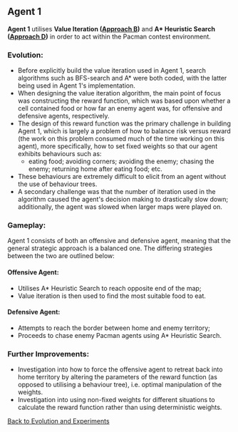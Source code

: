 ## Agent 1

**Agent 1** utilises **Value Iteration ([Approach B](Approach-B))** and **A\* Heuristic Search ([Approach D](Approach-D))** in order to act within the Pacman contest environment.

### Evolution:

- Before explicitly build the value iteration used in Agent 1, search algorithms such as BFS-search and A\* were both coded, with the latter being used in Agent 1's implementation.
- When designing the value iteration algorithm, the main point of focus was constructing the reward function, which was based upon whether a cell contained food or how far an enemy agent was, for offensive and defensive agents, respectively.
- The design of this reward function was the primary challenge in building Agent 1, which is largely a problem of how to balance risk versus reward (the work on this problem consumed much of the time working on this agent), more specifically, how to set fixed weights so that our agent exhibits behaviours such as:
  - eating food; avoiding corners; avoiding the enemy; chasing the enemy; returning home after eating food; etc.
- These behaviours are extremely difficult to elicit from an agent without the use of behaviour trees.
- A secondary challenge was that the number of iteration used in the algorithm caused the agent's decision making to drastically slow down; additionally, the agent was slowed when larger maps were played on.

### Gameplay:

Agent 1 consists of both an offensive and defensive agent, meaning that the general strategic approach is a balanced one. The differing strategies between the two are outlined below:

#### Offensive Agent:

- Utilises A\* Heuristic Search to reach opposite end of the map;
- Value iteration is then used to find the most suitable food to eat.

#### Defensive Agent:

- Attempts to reach the border between home and enemy territory;
- Proceeds to chase enemy Pacman agents using A\* Heuristic Search.

### Further Improvements:

- Investigation into how to force the offensive agent to retreat back into home territory by altering the parameters of the reward function (as opposed to utilising a behaviour tree), i.e. optimal manipulation of the weights.
- Investigation into using non-fixed weights for different situations to calculate the reward function rather than using deterministic weights.

[Back to Evolution and Experiments](Evolution-and-Experiments)